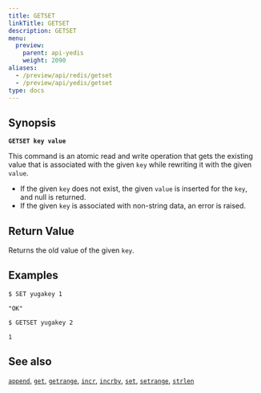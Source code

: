 ```yaml
---
title: GETSET
linkTitle: GETSET
description: GETSET
menu:
  preview:
    parent: api-yedis
    weight: 2090
aliases:
  - /preview/api/redis/getset
  - /preview/api/yedis/getset
type: docs
---
```


## Synopsis

**`GETSET key value`**

This command is an atomic read and write operation that gets the existing value that is associated with the given `key` while rewriting it with the given `value`.

- If the given `key` does not exist, the given `value` is inserted for the `key`, and null is returned.
- If the given `key` is associated with non-string data, an error is raised.

## Return Value

Returns the old value of the given `key`.

## Examples

```sh
$ SET yugakey 1
```

```
"OK"
```

```sh
$ GETSET yugakey 2
```

```
1
```

## See also

[`append`](../append/), [`get`](../get/), [`getrange`](../getrange/), [`incr`](../incr/), [`incrby`](../incrby/), [`set`](../set/), [`setrange`](../setrange/), [`strlen`](../strlen/)
